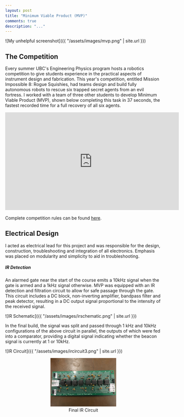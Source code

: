 ```yaml
---
layout: post
title: "Minimum Viable Product (MVP)"
comments: true
description: "..."
---
```


![My unhelpful screenshot]({{ "/assets/images/mvp.png" | site.url }})

## The Competition

Every summer UBC's Engineering Physics program hosts a robotics competition to give students experience in the practical aspects of instrument design and fabrication. This year's competition, entitled Mission Impossible 8: Rogue Squishies, had teams design and build fully autonomous robots to rescue six trapped secret agents from an evil fortress.  I worked with a team of three other students to develop Minimum Viable Product (MVP), shown below completing this task in 37 seconds, the fastest recorded time for a full recovery of all six agents. 


<div class="video-container"><iframe width="560" height="315" src="https://www.youtube.com/embed/shLHoIbCKpg" frameborder="0" allow="autoplay; encrypted-media" allowfullscreen></iframe></div>


Complete competition rules can be found [here](https://docs.google.com/document/d/1g9UG_ID7YxdN3Vdt_oRrXJgGzr4VSbbwLGS0zG9mbSA/edit).

<div class="divider"></div>

## Electrical Design

I acted as electrical lead for this project and was responsible for the design, construction, troubleshooting and integration of all electronics. Emphasis was placed on modularity and simplicity to aid in troubleshooting. 

##### IR Detection

An alarmed gate near the start of the course emits a 10kHz signal when the gate is armed and a 1kHz signal otherwise. MVP was equipped with an IR detection and filtration circuit to allow for safe passage through the gate. This circuit includes a DC block, non-inverting amplifier, bandpass filter and peak detector, resulting in a DC output signal proportional to the intensity of the received signal.

![IR Schematic]({{ "/assets/images/irschematic.png" | site.url }})

In the final build, the signal was split and passed through 1 kHz and 10kHz configurations of the above circuit in parallel, the outputs of which were fed into a comparator, providing a digital signal indicating whether the beacon signal is currently at 1 or 10kHz.

![IR Circuit]({{ "/assets/images/ircircuit3.png" | site.url }})

<center>
    <figure>
      <img src="/assets/images/ircircuit3.png" alt="my alt text" style="width: 50%; height: 50%"/>
      <figcaption>Final IR Circuit</figcaption>
    </figure>
</center>


